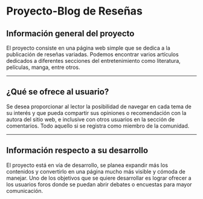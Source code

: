 # Proyecto-Blog de Reseñas

## Información general del proyecto
El proyecto consiste en una página web simple que se dedica a la publicación de reseñas variadas. Podemos encontrar varios artículos dedicados a diferentes secciones del entretenimiento como literatura, películas, manga, entre otros. 

***
## ¿Qué se ofrece al usuario?
Se desea proporcionar al lector la posibilidad de navegar en cada tema de su interés y que pueda compartir sus opiniones o recomendación con la autora del sitio web, e inclusive con otros usuarios en la sección de comentarios. Todo aquello si se registra como miembro de la comunidad.

***
## Información respecto a su desarrollo
El proyecto está en vía de desarrollo, se planea expandir más los contenidos y convertirlo en una página mucho más visible y cómoda de manejar. Uno de los objetivos que se quiere desarrollar es lograr ofrecer a los usuarios foros donde se puedan abrir debates o encuestas para mayor comunicación. 

